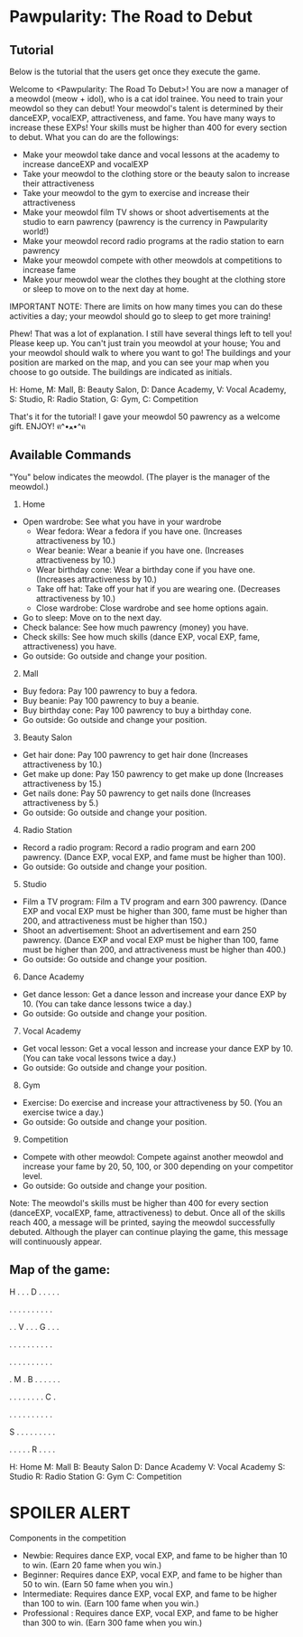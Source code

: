 # Pawpularity: The Road to Debut

## Tutorial
Below is the tutorial that the users get once they execute the game. 

Welcome to <Pawpularity: The Road To Debut>!
You are now a manager of a meowdol (meow + idol), who is a cat idol trainee.
You need to train your meowdol so they can debut!
Your meowdol's talent is determined by their danceEXP, vocalEXP, attractiveness, and fame.
You have many ways to increase these EXPs!
Your skills must be higher than 400 for every section to debut.
What you can do are the followings:
* Make your meowdol take dance and vocal lessons at the academy to increase danceEXP and vocalEXP
* Take your meowdol to the clothing store or the beauty salon to increase their attractiveness
* Take your meowdol to the gym to exercise and increase their attractiveness
* Make your meowdol film TV shows or shoot advertisements at the studio to earn pawrency (pawrency is the currency in Pawpularity world!)
* Make your meowdol record radio programs at the radio station to earn pawrency
* Make your meowdol compete with other meowdols at competitions to increase fame
* Make your meowdol wear the clothes they bought at the clothing store or sleep to move on to the next day at home.

IMPORTANT NOTE: There are limits on how many times you can do these activities a day; your meowdol should go to sleep to get more training!

Phew! That was a lot of explanation. I still have several things left to tell you! Please keep up.
You can't just train you meowdol at your house; You and your meowdol should walk to where you want to go!
The buildings and your position are marked on the map, and you can see your map when you choose to go outside.
The buildings are indicated as initials.

H: Home, M: Mall, B: Beauty Salon, D: Dance Academy, V: Vocal Academy, S: Studio, R: Radio Station, G: Gym, C: Competition

That's it for the tutorial! I gave your meowdol 50 pawrency as a welcome gift. ENJOY! ฅ^•ﻌ•^ฅ


## Available Commands
"You" below indicates the meowdol. (The player is the manager of the meowdol.)

1. Home
- Open wardrobe: See what you have in your wardrobe
  - Wear fedora: Wear a fedora if you have one. (Increases attractiveness by 10.)
  - Wear beanie: Wear a beanie if you have one. (Increases attractiveness by 10.)
  - Wear birthday cone: Wear a birthday cone if you have one. (Increases attractiveness by 10.)
  - Take off hat: Take off your hat if you are wearing one. (Decreases attractiveness by 10.)
  - Close wardrobe: Close wardrobe and see home options again.
- Go to sleep: Move on to the next day.
- Check balance: See how much pawrency (money) you have.
- Check skills: See how much skills (dance EXP, vocal EXP, fame, attractiveness) you have.
- Go outside: Go outside and change your position.

2. Mall
- Buy fedora: Pay 100 pawrency to buy a fedora.
- Buy beanie: Pay 100 pawrency to buy a beanie.
- Buy birthday cone: Pay 100 pawrency to buy a birthday cone.
- Go outside: Go outside and change your position.

3. Beauty Salon
- Get hair done: Pay 100 pawrency to get hair done (Increases attractiveness by 10.)
- Get make up done: Pay 150 pawrency to get make up done (Increases attractiveness by 15.)
- Get nails done: Pay 50 pawrency to get nails done (Increases attractiveness by 5.)
- Go outside: Go outside and change your position.

4. Radio Station
- Record a radio program: Record a radio program and earn 200 pawrency. (Dance EXP, vocal EXP, and fame must be higher than 100).
- Go outside: Go outside and change your position.

5. Studio
- Film a TV program: Film a TV program and earn 300 pawrency. (Dance EXP and vocal EXP must be higher than 300, fame must be higher than 200, and attractiveness must be higher than 150.)
- Shoot an advertisement: Shoot an advertisement and earn 250 pawrency. (Dance EXP and vocal EXP must be higher than 100, fame must be higher than 200, and attractiveness must be higher than 400.)
- Go outside: Go outside and change your position.

6. Dance Academy
- Get dance lesson: Get a dance lesson and increase your dance EXP by 10. (You can take dance lessons twice a day.)
- Go outside: Go outside and change your position.

7. Vocal Academy
- Get vocal lesson: Get a vocal lesson and increase your dance EXP by 10. (You can take vocal lessons twice a day.)
- Go outside: Go outside and change your position.

8. Gym
- Exercise: Do exercise and increase your attractiveness by 50. (You an exercise twice a day.)
- Go outside: Go outside and change your position.

9. Competition
- Compete with other meowdol: Compete against another meowdol and increase your fame by 20, 50, 100, or 300 depending on your competitor level.
- Go outside: Go outside and change your position.

Note: The meowdol's skills must be higher than 400 for every section (danceEXP, vocalEXP, fame, attractiveness) to debut.
Once all of the skills reach 400, a message will be printed, saying the meowdol successfully debuted.
Although the player can continue playing the game, this message will continuously appear.

## Map of the game:

H . . . D . . . . .

. . . . . . . . . . 

. . V . . . G . . . 

. . . . . . . . . . 

. . . . . . . . . . 

. M . B . . . . . . 

. . . . . . . . C . 

. . . . . . . . . . 

S . . . . . . . . . 

. . . . . R . . . . 


H: Home
M: Mall
B: Beauty Salon
D: Dance Academy
V: Vocal Academy
S: Studio
R: Radio Station
G: Gym
C: Competition

# SPOILER ALERT

Components in the competition
- Newbie: Requires dance EXP, vocal EXP, and fame to be higher than 10 to win. (Earn 20 fame when you win.)
- Beginner: Requires dance EXP, vocal EXP, and fame to be higher than 50 to win. (Earn 50 fame when you win.)
- Intermediate: Requires dance EXP, vocal EXP, and fame to be higher than 100 to win. (Earn 100 fame when you win.)
- Professional : Requires dance EXP, vocal EXP, and fame to be higher than 300 to win. (Earn 300 fame when you win.)